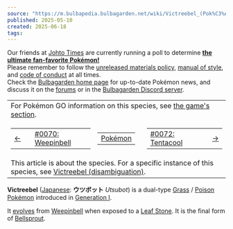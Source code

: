 ```yaml
---
source: "https://m.bulbapedia.bulbagarden.net/wiki/Victreebel_(Pok%C3%A9mon)"
published: 2025-05-10
created: 2025-06-18
tags:
---
```

Our friends at [Johto Times](https://m.bulbapedia.bulbagarden.net/wiki/Johto_Times "Johto Times") are currently running a poll to determine **[the ultimate fan-favorite Pokémon!](https://johto.substack.com/p/johto-times-favourite-pokemon-poll-2025)**  
Please remember to follow the [unreleased materials policy](https://m.bulbapedia.bulbagarden.net/wiki/Bulbapedia:Unreleased_materials_policy "Bulbapedia:Unreleased materials policy"), [manual of style](https://m.bulbapedia.bulbagarden.net/wiki/Bulbapedia:Manual_of_style "Bulbapedia:Manual of style"), and [code of conduct](https://m.bulbapedia.bulbagarden.net/wiki/Bulbapedia:Code_of_conduct "Bulbapedia:Code of conduct") at all times.  
Check the [Bulbagarden home page](https://bulbagarden.net/) for up-to-date Pokémon news, and discuss it on the [forums](https://bulbagarden.net/forums/) or in the [Bulbagarden Discord server](https://discord.gg/bulbagarden).

<table><tbody><tr><td colspan="3">For Pokémon GO information on this species, see <a href="https://m.bulbapedia.bulbagarden.net/wiki/#Pok%C3%A9mon_GO">the game's section</a>.</td></tr><tr><td><table><tbody><tr><td><a href="https://m.bulbapedia.bulbagarden.net/wiki/Weepinbell_(Pok%C3%A9mon)"><span>←</span></a></td><td></td><td><a href="https://m.bulbapedia.bulbagarden.net/wiki/Weepinbell_(Pok%C3%A9mon)"><span>#0070: Weepinbell</span></a></td></tr></tbody></table></td><td><table><tbody><tr><td><a href="https://m.bulbapedia.bulbagarden.net/wiki/List_of_Pok%C3%A9mon_by_National_Pok%C3%A9dex_number"><span>Pokémon</span></a></td></tr></tbody></table></td><td><table><tbody><tr><td><a href="https://m.bulbapedia.bulbagarden.net/wiki/Tentacool_(Pok%C3%A9mon)"><span>#0072: Tentacool</span></a></td><td></td><td><a href="https://m.bulbapedia.bulbagarden.net/wiki/Tentacool_(Pok%C3%A9mon)"><span>→</span></a></td></tr></tbody></table></td></tr><tr><td colspan="3">This article is about the species. For a specific instance of this species, see <a href="https://m.bulbapedia.bulbagarden.net/wiki/Victreebel_(disambiguation)">Victreebel (disambiguation)</a>.</td></tr></tbody></table>

**Victreebel** ([Japanese](https://m.bulbapedia.bulbagarden.net/wiki/List_of_Japanese_Pok%C3%A9mon_names "List of Japanese Pokémon names"): **ウツボット** *Utsubot*) is a dual-type [Grass](https://m.bulbapedia.bulbagarden.net/wiki/Grass_\(type\) "Grass (type)") / [Poison](https://m.bulbapedia.bulbagarden.net/wiki/Poison_\(type\) "Poison (type)") [Pokémon](https://m.bulbapedia.bulbagarden.net/wiki/Pok%C3%A9mon_\(species\) "Pokémon (species)") introduced in [Generation I](https://m.bulbapedia.bulbagarden.net/wiki/Generation_I "Generation I").

It [evolves](https://m.bulbapedia.bulbagarden.net/wiki/Evolution "Evolution") from [Weepinbell](https://m.bulbapedia.bulbagarden.net/wiki/Weepinbell_\(Pok%C3%A9mon\) "Weepinbell (Pokémon)") when exposed to a [Leaf Stone](https://m.bulbapedia.bulbagarden.net/wiki/Leaf_Stone "Leaf Stone"). It is the final form of [Bellsprout](https://m.bulbapedia.bulbagarden.net/wiki/Bellsprout_\(Pok%C3%A9mon\) "Bellsprout (Pokémon)").